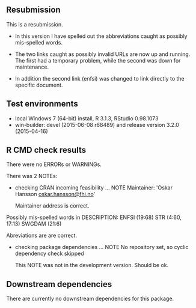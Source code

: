 ## Resubmission
This is a resubmission.

* In this version I have spelled out the abbreviations caught as possibly mis-spelled words.

* The two links caught as possibly invalid URLs are now up and running.
  The first had a temporary problem, while the second was down for maintenance.

* In addition the second link (enfsi) was changed to link directly to the specific document.

## Test environments
* local Windows 7 (64-bit) install, R 3.1.3, RStudio 0.98.1073
* win-builder: devel (2015-06-08 r68489) and release version 3.2.0 (2015-04-16)

## R CMD check results
There were no ERRORs or WARNINGs. 

There was 2 NOTEs:

* checking CRAN incoming feasibility ... NOTE
Maintainer: 'Oskar Hansson <oskar.hansson@fhi.no>'

  Maintainer address is correct.

Possibly mis-spelled words in DESCRIPTION:
  ENFSI (19:68)
  STR (4:60, 17:13)
  SWGDAM (21:6)

  Abreviations are are correct.
  
* checking package dependencies ... NOTE
  No repository set, so cyclic dependency check skipped
  
  This NOTE was not in the development version. Should be ok.
  
## Downstream dependencies
There are currently no downstream dependencies for this package.